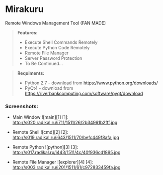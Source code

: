 # Mirakuru
Remote Windows Management Tool (FAN MADE)

> **Features:**
> - Execute Shell Commands Remotely
> - Execute Python Code Remotely
> - Remote File Manager
> - Server Password Protection
> - To Be Continued...

> **Requiments:**
> - Python 2.7 - download from https://www.python.org/downloads/
> - PyQt4 - download from https://riverbankcomputing.com/software/pyqt/download

### Screenshots:

- Main Window
![main][1]
[1]: http://s020.radikal.ru/i711/1511/26/2b34961b2fff.jpg

- Remote Shell
![cmd][2]
[2]: http://s019.radikal.ru/i643/1511/70/befc449f8afa.jpg

- Remote Python
![python][3]
[3]: http://s017.radikal.ru/i443/1511/4c/40f936cd1895.jpg

- Remote File Manager
![explorer][4]
[4]: http://s003.radikal.ru/i201/1511/61/c972833459fa.jpg
